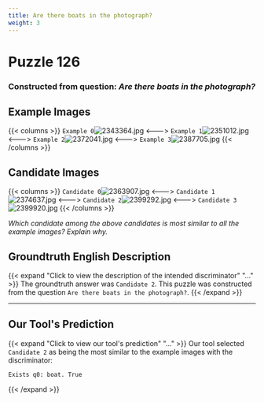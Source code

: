 ```yaml
---
title: Are there boats in the photograph?
weight: 3
---
```


# Puzzle 126
### Constructed from question: _Are there boats in the photograph?_


## Example Images
{{< columns >}}
`Example 0`![2343364.jpg](/gqa_images/2343364.jpg)
<--->
`Example 1`![2351012.jpg](/gqa_images/2351012.jpg)
<--->
`Example 2`![2372041.jpg](/gqa_images/2372041.jpg)
<--->
`Example 3`![2387705.jpg](/gqa_images/2387705.jpg)
{{< /columns >}}

## Candidate Images
{{< columns >}}
`Candidate 0`![2363907.jpg](/gqa_images/2363907.jpg)
<--->
`Candidate 1`![2374637.jpg](/gqa_images/2374637.jpg)
<--->
`Candidate 2`![2399292.jpg](/gqa_images/2399292.jpg)
<--->
`Candidate 3`![2399920.jpg](/gqa_images/2399920.jpg)
{{< /columns >}}

*Which candidate among the above candidates is most similar to all the example images? Explain why.*

## Groundtruth English Description

{{< expand "Click to view the description of the intended discriminator" "..." >}}
The groundtruth answer was `Candidate 2`. This puzzle was constructed from the question `Are there boats in the photograph?`.
{{< /expand >}}

---

## Our Tool's Prediction

{{< expand "Click to view our tool's prediction" "..." >}}
Our tool selected `Candidate 2` as being the most similar to the example images with the discriminator:
```plaintext
Exists q0: boat. True
```
{{< /expand >}}
